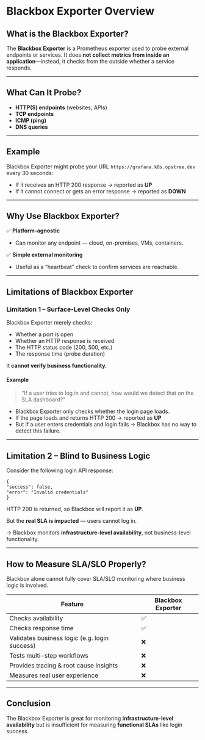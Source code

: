 # Blackbox Exporter Overview

## What is the Blackbox Exporter?

The **Blackbox Exporter** is a Prometheus exporter used to probe external endpoints or services. It does **not collect metrics from inside an application**—instead, it checks from the outside whether a service responds.

---

## What Can It Probe?

- **HTTP(S) endpoints** (websites, APIs)
- **TCP endpoints**
- **ICMP (ping)**
- **DNS queries**

---

## Example

Blackbox Exporter might probe your URL `https://grafana.k8s.opstree.dev` every 30 seconds:

- If it receives an HTTP 200 response → reported as **UP**
- If it cannot connect or gets an error response → reported as **DOWN**

---

## Why Use Blackbox Exporter?

✅ **Platform-agnostic**

- Can monitor any endpoint — cloud, on-premises, VMs, containers.

✅ **Simple external monitoring**

- Useful as a “heartbeat” check to confirm services are reachable.

---

## Limitations of Blackbox Exporter

### Limitation 1 – Surface-Level Checks Only

Blackbox Exporter merely checks:

- Whether a port is open
- Whether an HTTP response is received
- The HTTP status code (200, 500, etc.)
- The response time (probe duration)

It **cannot verify business functionality.**

#### Example

> “If a user tries to log in and cannot, how would we detect that on the SLA dashboard?”

- Blackbox Exporter only checks whether the login page loads.
- If the page loads and returns HTTP 200 → reported as **UP**
- But if a user enters credentials and login fails → Blackbox has no way to detect this failure.

---

## Limitation 2 – Blind to Business Logic

Consider the following login API response:

```
{
"success": false,
"error": "Invalid credentials"
}
```

HTTP 200 is returned, so Blackbox will report it as **UP**.  

But the **real SLA is impacted** — users cannot log in.  

→ Blackbox monitors **infrastructure-level availability**, not business-level functionality.

---

## How to Measure SLA/SLO Properly?

Blackbox alone cannot fully cover SLA/SLO monitoring where business logic is involved.

| Feature                                       | Blackbox Exporter |
| --------------------------------------------- | ----------------- |
| Checks availability                           | ✅                |
| Checks response time                          | ✅                |
| Validates business logic (e.g. login success) | ❌                |
| Tests multi-step workflows                    | ❌                |
| Provides tracing & root cause insights        | ❌                |
| Measures real user experience                 | ❌                |

---

## Conclusion

The Blackbox Exporter is great for monitoring **infrastructure-level availability** but is insufficient for measuring **functional SLAs** like login success.


